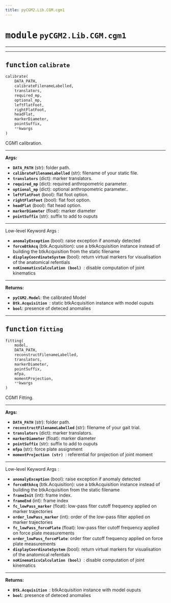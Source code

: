 ```yaml
---
title: pyCGM2.Lib.CGM.cgm1
---
```


# <kbd>module</kbd> `pyCGM2.Lib.CGM.cgm1`


****





---

## <kbd>function</kbd> `calibrate`

```python
calibrate(
    DATA_PATH,
    calibrateFilenameLabelled,
    translators,
    required_mp,
    optional_mp,
    leftFlatFoot,
    rightFlatFoot,
    headFlat,
    markerDiameter,
    pointSuffix,
    **kwargs
)
```

CGM1 calibration. 

****




**Args:**
 
 - <b>`DATA_PATH`</b> (str):  folder path. 
 - <b>`calibrateFilenameLabelled`</b> (str):  filename of your static file. 
 - <b>`translators`</b> (dict):  marker translators. 
 - <b>`required_mp`</b> (dict):   required anthropometric parameter. 
 - <b>`optional_mp`</b> (dict):  optional anthropometric parameter.. 
 - <b>`leftFlatFoot`</b> (bool):  flat foot option. 
 - <b>`rightFlatFoot`</b> (bool):  flat foot option. 
 - <b>`headFlat`</b> (bool):  flat head option. 
 - <b>`markerDiameter`</b> (float):  marker diameter 
 - <b>`pointSuffix`</b> (str):  suffix to add to ouputs 

****


Low-level Keyword Args : 
 - <b>`anomalyException`</b> (bool):  raise exception if anomaly detected 
 - <b>`forceBtkAcq`</b> (btk.Acquisition):  use a btkAcquisition instance instead of building the btkAcquisition from the static filename 
 - <b>`displayCoordinateSystem`</b> (bool):  return virtual markers for visualisation of the anatomical refentials 
 - <b>`noKinematicsCalculation (bool) `</b>:  disable computation of joint kinematics 

****




**Returns:**
 
 - <b>`pyCGM2.Model`</b>:  the calibrated Model 
 - <b>`Btk.Acquisition `</b>:  static btkAcquisition instance with model ouputs 
 - <b>`bool`</b>:  presence of deteced anomalies 


---

## <kbd>function</kbd> `fitting`

```python
fitting(
    model,
    DATA_PATH,
    reconstructFilenameLabelled,
    translators,
    markerDiameter,
    pointSuffix,
    mfpa,
    momentProjection,
    **kwargs
)
```

CGM1 Fitting. 

****




**Args:**
 
 - <b>`DATA_PATH`</b> (str):  folder path. 
 - <b>`reconstructFilenameLabelled`</b> (str):  filename of your gait trial. 
 - <b>`translators`</b> (dict):  marker translators. 
 - <b>`markerDiameter`</b> (float):  marker diameter 
 - <b>`pointSuffix`</b> (str):  suffix to add to ouputs 
 - <b>`mfpa`</b> (str):  force plate assignment 
 - <b>`momentProjection (str) `</b>:  referential for projection of joint moment 

****


Low-level Keyword Args : 
 - <b>`anomalyException`</b> (bool):  raise exception if anomaly detected 
 - <b>`forceBtkAcq`</b> (btk.Acquisition):  use a btkAcquisition instance instead of building the btkAcquisition from the static filename 
 - <b>`frameInit`</b> (int):   frame index. 
 - <b>`frameEnd`</b> (int):   frame index 
 - <b>`fc_lowPass_marker`</b> (float):  low-pass fiter cutoff frequency applied on marker trajectories 
 - <b>`order_lowPass_marker`</b> (int):  order of the low-pass filter applied on marker trajectories 
 - <b>`fc_lowPass_forcePlate`</b> (float):  low-pass fiter cutoff frequency applied on force plate measurements 
 - <b>`order_lowPass_forcePlate`</b>:  order fiter cutoff frequency applied on force plate measurements 
 - <b>`displayCoordinateSystem`</b> (bool):  return virtual markers for visualisation of the anatomical refentials 
 - <b>`noKinematicsCalculation (bool) `</b>:  disable computation of joint kinematics 

****




**Returns:**
 
 - <b>`Btk.Acquisition `</b>:   btkAcquisition instance with model ouputs 
 - <b>`bool`</b>:  presence of deteced anomalies 



